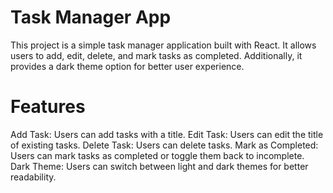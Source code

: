 # Task Manager App
This project is a simple task manager application built with React. It allows users to add, edit, delete, and mark tasks as completed. Additionally, it provides a dark theme option for better user experience.

# Features
Add Task: Users can add tasks with a title.
Edit Task: Users can edit the title of existing tasks.
Delete Task: Users can delete tasks.
Mark as Completed: Users can mark tasks as completed or toggle them back to incomplete.
Dark Theme: Users can switch between light and dark themes for better readability.
